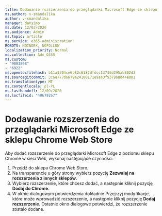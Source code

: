 ```yaml
---
title: Dodawanie rozszerzenia do przeglądarki Microsoft Edge ze sklepu Chrome Web Store
ms.author: v-smandalika
author: v-smandalika
manager: dansimp
ms.date: 12/03/2020
ms.audience: Admin
ms.topic: article
ms.service: o365-administration
ROBOTS: NOINDEX, NOFOLLOW
localization_priority: Normal
ms.collection: Adm_O365
ms.custom:
- "9003868"
- "6922"
ms.openlocfilehash: b11a1304ce6c82c6182dfdcc13716d295ab802d3
ms.sourcegitcommit: 3c6e777d6679a24108171e9aa3f9379a8d44e001
ms.translationtype: MT
ms.contentlocale: pl-PL
ms.lasthandoff: 12/09/2020
ms.locfileid: "49679267"
---
```

# <a name="add-an-extension-to-microsoft-edge-from-the-chrome-web-store"></a>Dodawanie rozszerzenia do przeglądarki Microsoft Edge ze sklepu Chrome Web Store

Aby dodać rozszerzenie do przeglądarki Microsoft Edge z poziomu sklepu Chrome w sieci Web, wykonaj następujące czynności:

1. Przejdź do sklepu Chrome Web Store.
2. Na transparencie u góry strony wybierz pozycję **Zezwalaj na rozszerzenia z innych sklepów**.
3. Wybierz rozszerzenie, które chcesz dodać, a następnie kliknij pozycję **Dodaj do Chrome**.
4. W oknie dialogowym potwierdzenia dokładnie Przejrzyj modyfikacje, które może wprowadzić rozszerzenie, a następnie kliknij pozycję **Dodaj rozszerzenie**.
Ostatnie okno dialogowe potwierdzi, że rozszerzenie zostało dodane.
